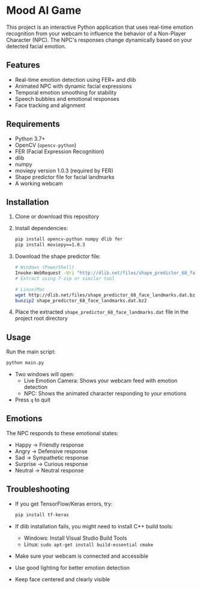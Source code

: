 # Mood AI Game

This project is an interactive Python application that uses real-time emotion recognition from your webcam to influence the behavior of a Non-Player Character (NPC). The NPC's responses change dynamically based on your detected facial emotion.

## Features

- Real-time emotion detection using FER+ and dlib
- Animated NPC with dynamic facial expressions
- Temporal emotion smoothing for stability
- Speech bubbles and emotional responses
- Face tracking and alignment

## Requirements

- Python 3.7+
- OpenCV (`opencv-python`)
- FER (Facial Expression Recognition)
- dlib
- numpy
- moviepy version 1.0.3 (required by FER)
- Shape predictor file for facial landmarks
- A working webcam

## Installation

1. Clone or download this repository

2. Install dependencies:

   ```bash
   pip install opencv-python numpy dlib fer
   pip install moviepy==1.0.3
   ```

3. Download the shape predictor file:

   ```bash
   # Windows (PowerShell)
   Invoke-WebRequest -Uri "http://dlib.net/files/shape_predictor_68_face_landmarks.dat.bz2" -OutFile "shape_predictor_68_face_landmarks.dat.bz2"
   # Extract using 7-zip or similar tool

   # Linux/Mac
   wget http://dlib.net/files/shape_predictor_68_face_landmarks.dat.bz2
   bunzip2 shape_predictor_68_face_landmarks.dat.bz2
   ```

4. Place the extracted `shape_predictor_68_face_landmarks.dat` file in the project root directory

## Usage

Run the main script:

```bash
python main.py
```

- Two windows will open:
  - Live Emotion Camera: Shows your webcam feed with emotion detection
  - NPC: Shows the animated character responding to your emotions
- Press `q` to quit

## Emotions

The NPC responds to these emotional states:

- Happy → Friendly response
- Angry → Defensive response
- Sad → Sympathetic response
- Surprise → Curious response
- Neutral → Neutral response

## Troubleshooting

- If you get TensorFlow/Keras errors, try:

  ```bash
  pip install tf-keras
  ```

- If dlib installation fails, you might need to install C++ build tools:
  - Windows: Install Visual Studio Build Tools
  - Linux: `sudo apt-get install build-essential cmake`
- Make sure your webcam is connected and accessible
- Use good lighting for better emotion detection
- Keep face centered and clearly visible
